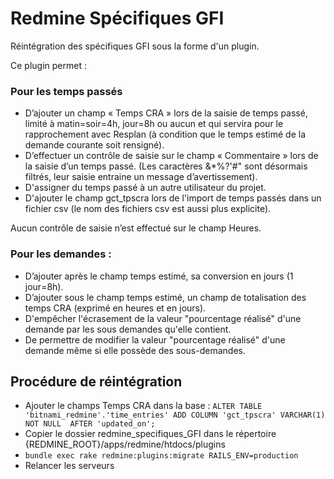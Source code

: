 # Redmine Spécifiques GFI

Réintégration des spécifiques GFI sous la forme d'un plugin.

Ce plugin permet :

### Pour les temps passés

- D’ajouter un champ « Temps CRA » lors de la saisie de temps passé, limité à matin=soir=4h, jour=8h ou aucun et qui servira pour le rapprochement avec Resplan
(à condition que le temps estimé de la demande courante soit rensigné).
- D’effectuer un contrôle de saisie sur  le champ « Commentaire » lors de la saisie d’un temps passé.
(Les caractères &*%?'#\" sont désormais filtrés, leur saisie entraine un message d’avertissement).
- D'assigner du temps passé à un autre utilisateur du projet.
- D'ajouter le champ gct_tpscra lors de l'import de temps passés dans un fichier csv (le nom des fichiers csv est aussi plus explicite).

Aucun contrôle de saisie n’est effectué sur le champ Heures.

### Pour les demandes :

- D’ajouter après le champ temps estimé, sa conversion en jours (1 jour=8h).
- D’ajouter sous le champ temps estimé, un champ de totalisation des temps CRA (exprimé en heures et en jours).
- D'empêcher l'écrasement de la valeur "pourcentage réalisé" d'une demande par les sous demandes qu'elle contient.
- De permettre de modifier la valeur "pourcentage réalisé" d'une demande même si elle possède des sous-demandes.

## Procédure de réintégration
- Ajouter le champs Temps CRA dans la base :
`ALTER TABLE 'bitnami_redmine'.'time_entries' ADD COLUMN 'gct_tpscra' VARCHAR(1) NOT NULL  AFTER 'updated_on';`
- Copier le dossier redmine_specifiques_GFI dans le répertoire {REDMINE_ROOT}/apps/redmine/htdocs/plugins
- `bundle exec rake redmine:plugins:migrate RAILS_ENV=production`
- Relancer les serveurs